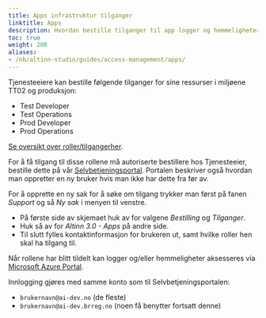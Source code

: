 ```yaml
---
title: Apps infrastruktur tilganger
linktitle: Apps
description: Hvordan bestille tilganger til app logger og hemmeligheter.
toc: true
weight: 200
aliases: 
- /nb/altinn-studio/guides/access-management/apps/
---
```


Tjenesteeiere kan bestille følgende tilganger for sine ressurser i miljøene TT02 og produksjon:

- Test Developer
- Test Operations
- Prod Developer
- Prod Operations

[Se oversikt over roller/tilgangerher](../../../reference/access-management/apps/).

For å få tilgang til disse rollene må autoriserte bestillere hos Tjenesteeier, bestille dette på vår [Selvbetjeningsportal](https://www.altinndigital.no/oversikt).
Portalen beskriver også hvordan man oppretter en ny bruker hvis man ikke har dette fra før av.

For å opprette en ny sak for å søke om tilgang trykker man først på fanen _Support_ og så _Ny sak_ i menyen til venstre.
* På første side av skjemaet huk av for valgene _Bestilling_ og _Tilganger_.
* Huk så av for _Altinn 3.0 - Apps_ på andre side.
* Til slutt fylles kontaktinformasjon for brukeren ut, samt hvilke roller hen skal ha tilgang til.

Når rollene har blitt tildelt kan logger og/eller hemmeligheter aksesseres via [Microsoft Azure Portal](https://portal.azure.com).

Innlogging gjøres med samme konto som til Selvbetjeningsportalen:

- `brukernavn@ai-dev.no` (de fleste)
- `brukernavn@ai-dev.brreg.no` (noen få benytter fortsatt denne)

